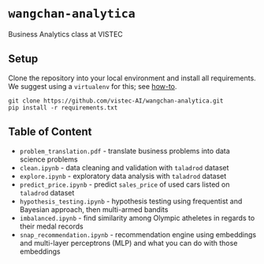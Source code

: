 # `wangchan-analytica`

Business Analytics class at VISTEC

## Setup

Clone the repository into your local environment and install all requirements. We suggest using a `virtualenv` for this; see [how-to](https://www.pythonforbeginners.com/basics/how-to-use-python-virtualenv).

```
git clone https://github.com/vistec-AI/wangchan-analytica.git
pip install -r requirements.txt
```

## Table of Content

* `problem_translation.pdf` - translate business problems into data science problems
* `clean.ipynb` - data cleaning and validation with `taladrod` dataset
* `explore.ipynb` - exploratory data analysis with `taladrod` dataset
* `predict_price.ipynb` - predict `sales_price` of used cars listed on `taladrod` dataset
* `hypothesis_testing.ipynb` - hypothesis testing using frequentist and Bayesian approach, then multi-armed bandits
* `imbalanced.ipynb` - find similarity among Olympic atheletes in regards to their medal records
* `snap_recommendation.ipynb` - recommendation engine using embeddings and multi-layer perceptrons (MLP) and what you can do with those embeddings
